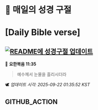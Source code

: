 # 🙏 매일의 성경 구절
# [Daily Bible verse]
## [![README에 성경구절 업데이트](https://github.com/DONGSUKA/first_test/actions/workflows/update-readme-bible.yml/badge.svg)](https://github.com/DONGSUKA/first_test/actions/workflows/update-readme-bible.yml)
<!-- START_BIBLE_VERSE -->
📖 **요한복음 11:35**
> 예수께서 눈물을 흘리시더라

🕊️ _업데이트 시각: 2025-09-22 01:35:52 KST_
  <!-- END_BIBLE_VERSE -->
## GITHUB_ACTION
